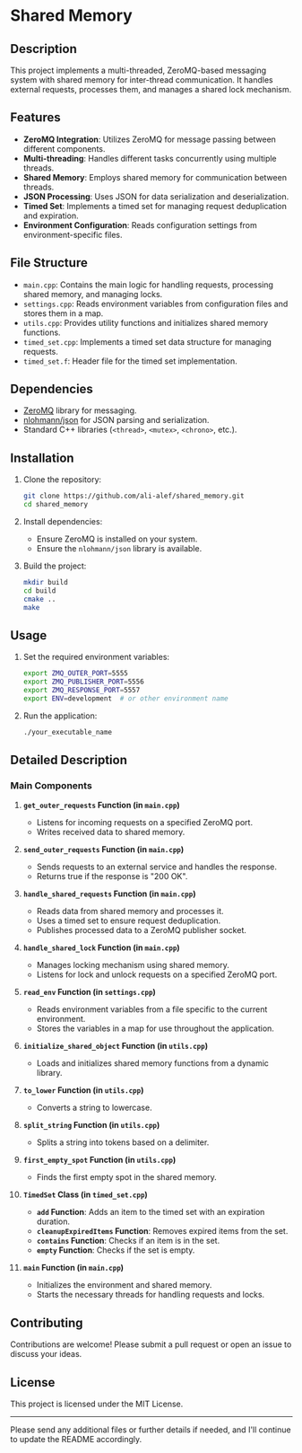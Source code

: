 # Shared Memory

## Description

This project implements a multi-threaded, ZeroMQ-based messaging system with shared memory for inter-thread communication. It handles external requests, processes them, and manages a shared lock mechanism.

## Features

- **ZeroMQ Integration**: Utilizes ZeroMQ for message passing between different components.
- **Multi-threading**: Handles different tasks concurrently using multiple threads.
- **Shared Memory**: Employs shared memory for communication between threads.
- **JSON Processing**: Uses JSON for data serialization and deserialization.
- **Timed Set**: Implements a timed set for managing request deduplication and expiration.
- **Environment Configuration**: Reads configuration settings from environment-specific files.

## File Structure

- `main.cpp`: Contains the main logic for handling requests, processing shared memory, and managing locks.
- `settings.cpp`: Reads environment variables from configuration files and stores them in a map.
- `utils.cpp`: Provides utility functions and initializes shared memory functions.
- `timed_set.cpp`: Implements a timed set data structure for managing requests.
- `timed_set.f`: Header file for the timed set implementation.

## Dependencies

- [ZeroMQ](https://zeromq.org/) library for messaging.
- [nlohmann/json](https://github.com/nlohmann/json) for JSON parsing and serialization.
- Standard C++ libraries (`<thread>`, `<mutex>`, `<chrono>`, etc.).

## Installation

1. Clone the repository:
   ```sh
   git clone https://github.com/ali-alef/shared_memory.git
   cd shared_memory
   ```

2. Install dependencies:
   - Ensure ZeroMQ is installed on your system.
   - Ensure the `nlohmann/json` library is available.

3. Build the project:
   ```sh
   mkdir build
   cd build
   cmake ..
   make
   ```

## Usage

1. Set the required environment variables:
   ```sh
   export ZMQ_OUTER_PORT=5555
   export ZMQ_PUBLISHER_PORT=5556
   export ZMQ_RESPONSE_PORT=5557
   export ENV=development  # or other environment name
   ```

2. Run the application:
   ```sh
   ./your_executable_name
   ```

## Detailed Description

### Main Components

1. **`get_outer_requests` Function (in `main.cpp`)**
   - Listens for incoming requests on a specified ZeroMQ port.
   - Writes received data to shared memory.

2. **`send_outer_requests` Function (in `main.cpp`)**
   - Sends requests to an external service and handles the response.
   - Returns true if the response is "200 OK".

3. **`handle_shared_requests` Function (in `main.cpp`)**
   - Reads data from shared memory and processes it.
   - Uses a timed set to ensure request deduplication.
   - Publishes processed data to a ZeroMQ publisher socket.

4. **`handle_shared_lock` Function (in `main.cpp`)**
   - Manages locking mechanism using shared memory.
   - Listens for lock and unlock requests on a specified ZeroMQ port.

5. **`read_env` Function (in `settings.cpp`)**
   - Reads environment variables from a file specific to the current environment.
   - Stores the variables in a map for use throughout the application.

6. **`initialize_shared_object` Function (in `utils.cpp`)**
   - Loads and initializes shared memory functions from a dynamic library.

7. **`to_lower` Function (in `utils.cpp`)**
   - Converts a string to lowercase.

8. **`split_string` Function (in `utils.cpp`)**
   - Splits a string into tokens based on a delimiter.

9. **`first_empty_spot` Function (in `utils.cpp`)**
   - Finds the first empty spot in the shared memory.

10. **`TimedSet` Class (in `timed_set.cpp`)**
    - **`add` Function**: Adds an item to the timed set with an expiration duration.
    - **`cleanupExpiredItems` Function**: Removes expired items from the set.
    - **`contains` Function**: Checks if an item is in the set.
    - **`empty` Function**: Checks if the set is empty.

11. **`main` Function (in `main.cpp`)**
    - Initializes the environment and shared memory.
    - Starts the necessary threads for handling requests and locks.

## Contributing

Contributions are welcome! Please submit a pull request or open an issue to discuss your ideas.

## License

This project is licensed under the MIT License.

---

Please send any additional files or further details if needed, and I'll continue to update the README accordingly.
